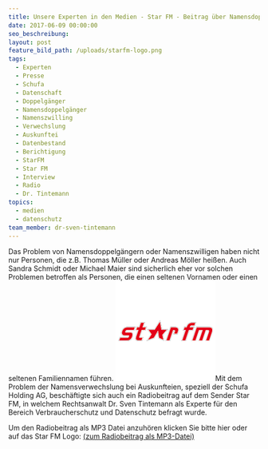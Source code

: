 ```yaml
---
title: Unsere Experten in den Medien - Star FM - Beitrag über Namensdoppelgänger und Schufa
date: 2017-06-09 00:00:00
seo_beschreibung:
layout: post
feature_bild_path: /uploads/starfm-logo.png
tags:
  - Experten
  - Presse
  - Schufa
  - Datenschaft
  - Doppelgänger
  - Namensdoppelgänger
  - Namenszwilling
  - Verwechslung
  - Auskunftei
  - Datenbestand
  - Berichtigung
  - StarFM
  - Star FM
  - Interview
  - Radio
  - Dr. Tintemann
topics:
  - medien
  - datenschutz
team_member: dr-sven-tintemann
---
```



Das Problem von Namensdoppelgängern oder Namenszwilligen haben nicht nur Personen, die z.B. Thomas Müller oder Andreas Möller heißen. Auch Sandra Schmidt oder Michael Maier sind sicherlich eher vor solchen Problemen betroffen als Personen, die einen seltenen Vornamen oder einen seltenen Familiennamen führen. [![Star FM Logo - Fremde Marke](/uploads/versions/starfm-logo---x----200-200x---.png)](http://tintemann.de/wp-content/uploads/2014/08/StarFM-Dokumentation.mp3)Mit dem Problem der Namensverwechslung bei Auskunfteien, speziell der Schufa Holding AG, beschäftigte sich auch ein Radiobeitrag auf dem Sender Star FM, in welchem Rechtsanwalt Dr. Sven Tintemann als Experte für den Bereich Verbraucherschutz und Datenschutz befragt wurde.

Um den Radiobeitrag als MP3 Datei anzuhören klicken Sie bitte hier oder auf das Star FM Logo: [(zum Radiobeitrag als MP3-Datei)](http://tintemann.de/wp-content/uploads/2014/08/StarFM-Dokumentation.mp3)
